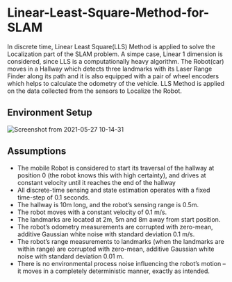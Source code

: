 # Linear-Least-Square-Method-for-SLAM
In discrete time, Linear Least Square(LLS) Method is applied to solve the Localization part of the SLAM problem. A simpe case, Linear 1 dimension is considered, since LLS is a computationally heavy algorithm.
The Robot(car) moves in a Hallway which detects three landmarks with its Laser Range Finder along its path and it is also equipped with a pair of wheel encoders which helps to calculate the odometry of the vehicle.  LLS Method is applied on the data collected from the sensors to Localize the Robot. 

## Environment Setup

![Screenshot from 2021-05-27 10-14-31](https://user-images.githubusercontent.com/67613439/119812019-506d1580-bf05-11eb-8493-dff2aece0469.png)

## Assumptions

* The mobile Robot is considered to start its traversal of the hallway at position 0 (the robot knows this with high certainty), and drives at constant velocity until it reaches the end of the hallway 
* All discrete-time sensing and state estimation operates with a fixed time-step of 0.1 seconds.
* The hallway is 10m long, and the robot’s sensing range is 0.5m.
* The robot moves with a constant velocity of 0.1 m/s.
* The landmarks are located at 2m, 5m and 8m away from start position.
* The robot’s odometry measurements are corrupted with zero-mean, additive Gaussian white noise with standard deviation 0.1 m/s.
* The robot’s range measurements to landmarks (when the landmarks are within range) are corrupted with zero-mean, additive Gaussian white noise with standard deviation 0.01 m.
* There is no environmental process noise influencing the robot’s motion – it moves in a completely deterministic manner, exactly as intended.
